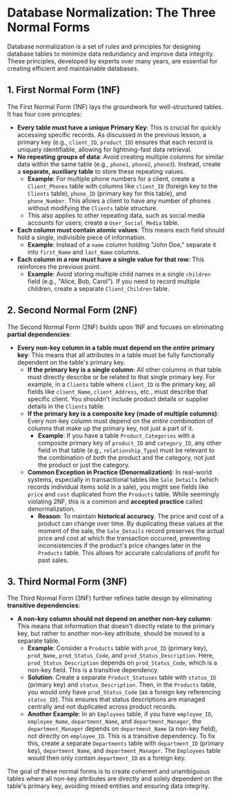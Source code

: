 # Database Normalization: The Three Normal Forms

Database normalization is a set of rules and principles for designing database tables to minimize data redundancy and improve data integrity. These principles, developed by experts over many years, are essential for creating efficient and maintainable databases.

## 1. First Normal Form (1NF)

The First Normal Form (1NF) lays the groundwork for well-structured tables. It has four core principles:

- **Every table must have a unique Primary Key**: This is crucial for quickly accessing specific records. As discussed in the previous lesson, a primary key (e.g., `client_ID`, `product_ID`) ensures that each record is uniquely identifiable, allowing for lightning-fast data retrieval.
- **No repeating groups of data**: Avoid creating multiple columns for similar data within the same table (e.g., `phone1`, `phone2`, `phone3`). Instead, create a **separate, auxiliary table** to store these repeating values.
  - **Example**: For multiple phone numbers for a client, create a `Client_Phones` table with columns like `client_ID` (foreign key to the `Clients` table), `phone_ID` (primary key for this table), and `phone_Number`. This allows a client to have any number of phones without modifying the `Clients` table structure.
  - This also applies to other repeating data, such as social media accounts for users; create a `User_Social_Media` table.
- **Each column must contain atomic values**: This means each field should hold a single, indivisible piece of information.
  - **Example**: Instead of a `name` column holding "John Doe," separate it into `first_Name` and `last_Name` columns.
- **Each column in a row must have a single value for that row**: This reinforces the previous point.
  - **Example**: Avoid storing multiple child names in a single `children` field (e.g., "Alice, Bob, Carol"). If you need to record multiple children, create a separate `Client_Children` table.

## 2. Second Normal Form (2NF)

The Second Normal Form (2NF) builds upon 1NF and focuses on eliminating **partial dependencies**:

- **Every non-key column in a table must depend on the _entire_ primary key**: This means that all attributes in a table must be fully functionally dependent on the table's primary key.
  - **If the primary key is a single column**: All other columns in that table must directly describe or be related to that single primary key. For example, in a `Clients` table where `client_ID` is the primary key, all fields like `client_Name`, `client_Address`, etc., must describe that specific client. You shouldn't include product details or supplier details in the `Clients` table.
  - **If the primary key is a composite key (made of multiple columns)**: Every non-key column must depend on the _entire combination_ of columns that make up the primary key, not just a part of it.
    - **Example**: If you have a table `Product_Categories` with a composite primary key of `product_ID` and `category_ID`, any other field in that table (e.g., `relationship_Type`) must be relevant to the combination of _both_ the product and the category, not just the product or just the category.
  - **Common Exception in Practice (Denormalization)**: In real-world systems, especially in transactional tables like `Sale_Details` (which records individual items sold in a sale), you might see fields like `price` and `cost` duplicated from the `Products` table. While seemingly violating 2NF, this is a common and **accepted practice** called denormalization.
    - **Reason**: To maintain **historical accuracy**. The price and cost of a product can change over time. By duplicating these values at the moment of the sale, the `Sale_Details` record preserves the actual price and cost at which the transaction occurred, preventing inconsistencies if the product's price changes later in the `Products` table. This allows for accurate calculations of profit for past sales.

## 3. Third Normal Form (3NF)

The Third Normal Form (3NF) further refines table design by eliminating **transitive dependencies**:

- **A non-key column should not depend on another non-key column**: This means that information that doesn't directly relate to the primary key, but rather to another non-key attribute, should be moved to a separate table.
  - **Example**: Consider a `Products` table with `prod_ID` (primary key), `prod_Name`, `prod_Status_Code`, and `prod_Status_Description`. Here, `prod_Status_Description` depends on `prod_Status_Code`, which is a non-key field. This is a transitive dependency.
  - **Solution**: Create a separate `Product_Statuses` table with `status_ID` (primary key) and `status_Description`. Then, in the `Products` table, you would only have `prod_Status_Code` (as a foreign key referencing `status_ID`). This ensures that status descriptions are managed centrally and not duplicated across product records.
  - **Another Example**: In an `Employees` table, if you have `employee_ID`, `employee_Name`, `department_Name`, and `department_Manager`, the `department_Manager` depends on `department_Name` (a non-key field), not directly on `employee_ID`. This is a transitive dependency. To fix this, create a separate `Departments` table with `department_ID` (primary key), `department_Name`, and `department_Manager`. The `Employees` table would then only contain `department_ID` as a foreign key.

The goal of these normal forms is to create coherent and unambiguous tables where all non-key attributes are directly and solely dependent on the table's primary key, avoiding mixed entities and ensuring data integrity.
